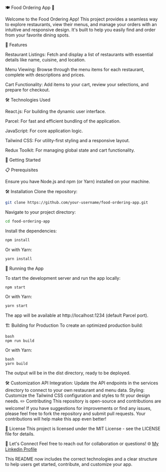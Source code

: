 🍽️ Food Ordering App 🚀

Welcome to the Food Ordering App! This project provides a seamless way to explore restaurants, view their menus, and manage your orders with an intuitive and responsive design. It's built to help you easily find and order from your favorite dining spots.

🚀 Features

Restaurant Listings: Fetch and display a list of restaurants with essential details like name, cuisine, and location.

Menu Viewing: Browse through the menu items for each restaurant, complete with descriptions and prices.

Cart Functionality: Add items to your cart, review your selections, and prepare for checkout.


🛠️ Technologies Used

React.js: For building the dynamic user interface.

Parcel: For fast and efficient bundling of the application.

JavaScript: For core application logic.

Tailwind CSS: For utility-first styling and a responsive layout.

Redux Toolkit: For managing global state and cart functionality.


🎉 Getting Started

📋 Prerequisites

Ensure you have Node.js and npm (or Yarn) installed on your machine.

🛠️ Installation
Clone the repository:

```bash
git clone https://github.com/your-username/food-ordering-app.git
```

Navigate to your project directory:

```bash
cd food-ordering-app
```

Install the dependencies:

```bash
npm install
```

Or with Yarn:
```bash
yarn install
```

🚀 Running the App

To start the development server and run the app locally:
```bash
npm start
```

Or with Yarn:

```bash
yarn start
```
The app will be available at http://localhost:1234 (default Parcel port).

🏗️ Building for Production
To create an optimized production build:

```
bash
npm run build
```

Or with Yarn:

```
bash
yarn build
```

The output will be in the dist directory, ready to be deployed.

🛠️ Customization
API Integration: Update the API endpoints in the services directory to connect to your own restaurant and menu data.
Styling: Customize the Tailwind CSS configuration and styles to fit your design needs.
✏️ Contributing
This repository is open-source and contributions are welcome! If you have suggestions for improvements or find any issues, please feel free to fork the repository and submit pull requests. Your contributions will help make this app even better!

🔗 License
This project is licensed under the MIT License - see the LICENSE file for details.

🤝 Let's Connect
Feel free to reach out for collaboration or questions! 🌐 [My Linkedin Profile](https://www.linkedin.com/in/lnkdanchalarora/)

This README now includes the correct technologies and a clear structure to help users get started, contribute, and customize your app.
